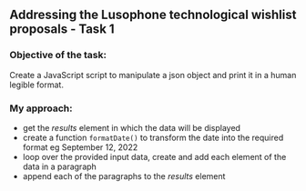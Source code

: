 ## Addressing the Lusophone technological wishlist proposals - Task 1
### Objective of the task:
  Create a JavaScript script to manipulate a json object and print it in a human legible format.
### My approach:
  - get the _results_ element in which the data will be displayed
  - create a function `formatDate()` to transform the date into the required format eg September 12, 2022
  - loop over the provided input data, create and add each element of the data in a paragraph
  - append each of the paragraphs to the _results_ element
    

